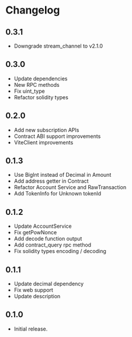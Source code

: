 # Changelog

## 0.3.1

* Downgrade stream_channel to v2.1.0

## 0.3.0

* Update dependencies
* New RPC methods
* Fix uint_type
* Refactor solidity types

## 0.2.0

* Add new subscription APIs
* Contract ABI support improvements
* ViteClient improvements

## 0.1.3

* Use BigInt instead of Decimal in Amount
* Add address getter in Contract
* Refactor Account Service and RawTransaction
* Add TokenInfo for Unknown tokenId

## 0.1.2

* Update AccountService
* Fix getPowNonce
* Add decode function output
* Add contract_query rpc method
* Fix solidity types encoding / decoding

## 0.1.1

* Update decimal dependency
* Fix web support
* Update description

## 0.1.0

* Initial release.
